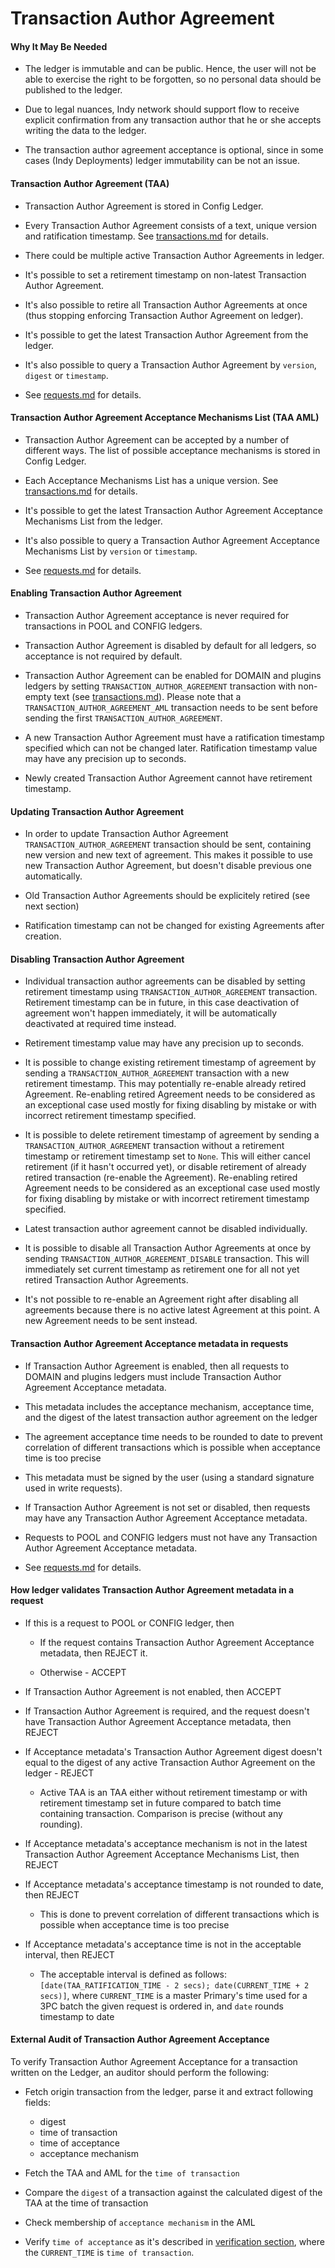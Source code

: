 # Transaction Author Agreement

#### Why It May Be Needed

- The ledger is immutable and can be public. Hence, the user will not be able to exercise the right to be forgotten, so no personal data should be published to the ledger.

- Due to legal nuances, Indy network should support flow to receive explicit confirmation from any transaction author that he or she accepts writing the data to the ledger.

- The transaction author agreement acceptance is optional, since in some cases (Indy Deployments) ledger immutability can be not an issue.

#### Transaction Author Agreement (TAA)

- Transaction Author Agreement is stored in Config Ledger.

- Every Transaction Author Agreement consists of a text, unique version and ratification timestamp. See [transactions.md](https://github.com/hyperledger/indy-node/blob/master/docs/source/transactions.md) for details.

- There could be multiple active Transaction Author Agreements in ledger.

- It's possible to set a retirement timestamp on non-latest Transaction Author Agreement.

- It's also possible to retire all Transaction Author Agreements at once (thus stopping enforcing Transaction Author Agreement on ledger).

- It's possible to get the latest Transaction Author Agreement from the ledger.

- It's also possible to query a Transaction Author Agreement by `version`, `digest` or `timestamp`.

- See [requests.md](https://github.com/hyperledger/indy-node/blob/master/docs/source/requests.md) for details.

#### Transaction Author Agreement Acceptance Mechanisms List (TAA AML)

- Transaction Author Agreement can be accepted by a number of different ways. The list of possible acceptance mechanisms is stored in Config Ledger. 

- Each Acceptance Mechanisms List has a unique version. See [transactions.md](https://github.com/hyperledger/indy-node/blob/master/docs/source/transactions.md) for details.

- It's possible to get the latest Transaction Author Agreement Acceptance Mechanisms List from the ledger.

- It's also possible to query a Transaction Author Agreement Acceptance Mechanisms List by `version`  or `timestamp`.

- See [requests.md](https://github.com/hyperledger/indy-node/blob/master/docs/source/requests.md) for details.

#### Enabling Transaction Author Agreement

- Transaction Author Agreement acceptance is never required for transactions in POOL and CONFIG ledgers.

- Transaction Author Agreement is disabled by default for all ledgers, so acceptance is not required by default.
 
- Transaction Author Agreement can be enabled for DOMAIN and plugins ledgers by setting `TRANSACTION_AUTHOR_AGREEMENT` transaction with non-empty text (see [transactions.md](https://github.com/hyperledger/indy-node/blob/master/docs/source/transactions.md)). Please note that a `TRANSACTION_AUTHOR_AGREEMENT_AML` transaction needs to be sent before sending the first `TRANSACTION_AUTHOR_AGREEMENT`.

- A new Transaction Author Agreement must have a ratification timestamp specified which can not be changed later. 
Ratification timestamp value may have any precision up to seconds.

- Newly created Transaction Author Agreement cannot have retirement timestamp.

#### Updating Transaction Author Agreement

- In order to update Transaction Author Agreement `TRANSACTION_AUTHOR_AGREEMENT` transaction should be sent, containing new version and new text of agreement. This makes it possible to use new Transaction Author Agreement, but doesn't disable previous one automatically.

- Old Transaction Author Agreements should be explicitely retired (see next section)

- Ratification timestamp can not be changed for existing Agreements after creation.  

#### Disabling Transaction Author Agreement

- Individual transaction author agreements can be disabled by setting retirement timestamp using `TRANSACTION_AUTHOR_AGREEMENT` transaction. 
Retirement timestamp can be in future, in this case deactivation of agreement won't happen immediately, it will be automatically deactivated at required time instead.

- Retirement timestamp value may have any precision up to seconds.

- It is possible to change existing retirement timestamp of agreement by sending a `TRANSACTION_AUTHOR_AGREEMENT` transaction with a new retirement timestamp.
This may potentially re-enable already retired Agreement.
Re-enabling retired Agreement needs to be considered as an exceptional case used mostly for fixing disabling by mistake or with incorrect retirement timestamp specified. 

- It is possible to delete retirement timestamp of agreement by sending a `TRANSACTION_AUTHOR_AGREEMENT` transaction without a retirement timestamp or retirement timestamp set to `None`.
This will either cancel retirement (if it hasn't occurred yet), or disable retirement of already retired transaction (re-enable the Agreement).
Re-enabling retired Agreement needs to be considered as an exceptional case used mostly for fixing disabling by mistake or with incorrect retirement timestamp specified.

- Latest transaction author agreement cannot be disabled individually.

- It is possible to disable all Transaction Author Agreements at once by sending `TRANSACTION_AUTHOR_AGREEMENT_DISABLE` transaction. 
This will immediately set current timestamp as retirement one for all not yet retired Transaction Author Agreements.

- It's not possible to re-enable an Agreement right after disabling all agreements because there is no active latest Agreement at this point.
A new Agreement needs to be sent instead.

#### Transaction Author Agreement Acceptance metadata in requests

- If Transaction Author Agreement is enabled, then all requests to DOMAIN and plugins ledgers must include Transaction Author Agreement Acceptance metadata.

- This metadata includes the acceptance mechanism, acceptance time, and the digest of the latest transaction author agreement on the ledger

- The agreement acceptance time needs to be rounded to date to prevent correlation of different transactions which is possible when acceptance time is too precise

- This metadata must be signed by the user (using a standard signature used in write requests).

- If Transaction Author Agreement is not set or disabled, then requests may have any Transaction Author Agreement Acceptance metadata.

- Requests to POOL and CONFIG ledgers must not have any Transaction Author Agreement Acceptance metadata.

- See [requests.md](https://github.com/hyperledger/indy-node/blob/master/docs/source/requests.md) for details.

#### How ledger validates Transaction Author Agreement metadata in a request

- If this is a request to POOL or CONFIG ledger, then
    
    - If the request contains Transaction Author Agreement Acceptance metadata, then REJECT it.
    
    - Otherwise - ACCEPT

- If Transaction Author Agreement is not enabled, then ACCEPT

- If Transaction Author Agreement is required, and the request doesn't have Transaction Author Agreement Acceptance metadata, then REJECT

- If Acceptance metadata's Transaction Author Agreement digest doesn't equal to the  digest of any active Transaction Author Agreement on the ledger - REJECT

  - Active TAA is an TAA either without retirement timestamp or with retirement timestamp set in future compared to batch time containing transaction. Comparison is precise (without any rounding).

- If Acceptance metadata's acceptance mechanism is not in the latest Transaction Author Agreement Acceptance Mechanisms List, then REJECT

- If Acceptance metadata's acceptance timestamp is not rounded to date, then REJECT

  - This is done to prevent correlation of different transactions which is possible when acceptance time is too precise

- If Acceptance metadata's acceptance time is not in the acceptable interval, then REJECT
  
  - The acceptable interval is defined as follows: `[date(TAA_RATIFICATION_TIME - 2 secs); date(CURRENT_TIME + 2 secs)]`, where `CURRENT_TIME` is a master Primary's time used for a 3PC batch the given request is ordered in, and `date` rounds timestamp to date

#### External Audit of Transaction Author Agreement Acceptance 

To verify Transaction Author Agreement Acceptance for a transaction written on the Ledger, an auditor should perform the following:

- Fetch origin transaction from the ledger, parse it and extract following fields:
  - digest
  - time of transaction
  - time of acceptance
  - acceptance mechanism
  
- Fetch the TAA and AML for the `time of transaction`
- Compare the `digest` of a transaction against the calculated digest of the TAA at the time of transaction
- Check membership of `acceptance mechanism` in the AML
- Verify `time of acceptance` as it's described in [verification section](#how-ledger-validates-transaction-author-agreement-metadata-in-a-request), where the `CURRENT_TIME` is `time of transaction`.
